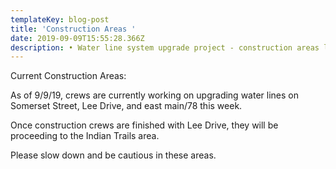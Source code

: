 ```yaml
---
templateKey: blog-post
title: 'Construction Areas '
date: 2019-09-09T15:55:28.366Z
description: • Water line system upgrade project - construction areas listed below
---
```

Current Construction Areas:

As of 9/9/19, crews are currently working on upgrading water lines on Somerset Street, Lee Drive, and east main/78 this week. 



Once construction crews are finished with Lee Drive, they will be proceeding to the Indian Trails area. 

Please slow down and be cautious in these areas.
